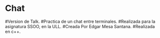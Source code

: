 # Chat
#Version de Talk.
#Practica de un chat entre terminales.
#Realizada para la asignatura SSOO, en la ULL.
#Creada Por Edgar Mesa Santana.
#Realizada en c++.